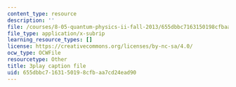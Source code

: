 ```yaml
---
content_type: resource
description: ''
file: /courses/8-05-quantum-physics-ii-fall-2013/655dbbc7163150198cfbaa7cd24ead90_BWM0RXg-uvI.vtt
file_type: application/x-subrip
learning_resource_types: []
license: https://creativecommons.org/licenses/by-nc-sa/4.0/
ocw_type: OCWFile
resourcetype: Other
title: 3play caption file
uid: 655dbbc7-1631-5019-8cfb-aa7cd24ead90
---
```

